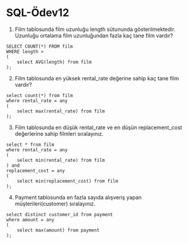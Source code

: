 # SQL-Ödev12

1. Film tablosunda film uzunluğu length sütununda gösterilmektedir. Uzunluğu ortalama film uzunluğundan fazla kaç tane film vardır?
```
SELECT COUNT(*) FROM film
WHERE length > 
(
	select AVG(length) from film
);
```
2. Film tablosunda en yüksek rental_rate değerine sahip kaç tane film vardır?
```
select count(*) from film
where rental_rate = any
(
	select max(rental_rate) from film
);
```
3. Film tablosunda en düşük rental_rate ve en düşün replacement_cost değerlerine sahip filmleri sıralayınız.
```
select * from film 
where rental_rate = any 
(
	select min(rental_rate) from film
) and
replacement_cost = any
(
	select min(replacement_cost) from film
);
```

4. Payment tablosunda en fazla sayıda alışveriş yapan müşterileri(customer) sıralayınız.
```
select distinct customer_id from payment
where amount = any
(
	select max(amount) from payment
);
```
